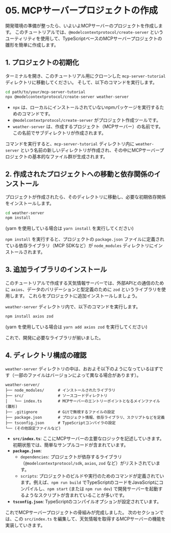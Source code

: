# 05. MCPサーバープロジェクトの作成

開発環境の準備が整ったら、いよいよMCPサーバーのプロジェクトを作成します。
このチュートリアルでは、`@modelcontextprotocol/create-server` というユーティリティを使用して、TypeScriptベースのMCPサーバープロジェクトの雛形を簡単に作成します。

## 1. プロジェクトの初期化

ターミナルを開き、このチュートリアル用にクローンした `mcp-server-tutorial` ディレクトリに移動してください。
そして、以下のコマンドを実行します。

```bash
cd path/to/your/mcp-server-tutorial 
npx @modelcontextprotocol/create-server weather-server
```

*   `npx` は、ローカルにインストールされていないnpmパッケージを実行するためのコマンドです。
*   `@modelcontextprotocol/create-server` がプロジェクト作成ツールです。
*   `weather-server` は、作成するプロジェクト（MCPサーバー）の名前です。この名前でサブディレクトリが作成されます。

コマンドを実行すると、`mcp-server-tutorial` ディレクトリ内に `weather-server` という名前の新しいディレクトリが作成され、その中にMCPサーバープロジェクトの基本的なファイル群が生成されます。

## 2. 作成されたプロジェクトへの移動と依存関係のインストール

プロジェクトが作成されたら、そのディレクトリに移動し、必要な初期依存関係をインストールします。

```bash
cd weather-server
npm install
```
(yarn を使用している場合は `yarn install` を実行してください)

`npm install` を実行すると、プロジェクトの `package.json` ファイルに定義されている依存ライブラリ（MCP SDKなど）が `node_modules` ディレクトリにインストールされます。

## 3. 追加ライブラリのインストール

このチュートリアルで作成する天気情報サーバーでは、外部APIとの通信のために `axios`、データのバリデーションと型定義のために `zod` というライブラリを使用します。
これらをプロジェクトに追加インストールしましょう。

`weather-server` ディレクトリ内で、以下のコマンドを実行します。

```bash
npm install axios zod
```
(yarn を使用している場合は `yarn add axios zod` を実行してください)

これで、開発に必要なライブラリが揃いました。

## 4. ディレクトリ構成の確認

`weather-server` ディレクトリの中は、おおよそ以下のようになっているはずです（一部のファイルはバージョンによって異なる場合があります）。

```
weather-server/
├── node_modules/      # インストールされたライブラリ
├── src/               # ソースコードディレクトリ
│   └── index.ts       # MCPサーバーのエントリーポイントとなるメインファイル (雛形)
├── .gitignore         # Gitで無視するファイルの設定
├── package.json       # プロジェクト情報、依存ライブラリ、スクリプトなどを定義
├── tsconfig.json      # TypeScriptコンパイラの設定
└── (その他設定ファイルなど)
```

*   **`src/index.ts`**: ここにMCPサーバーの主要なロジックを記述していきます。初期状態では、簡単なサンプルコードが含まれています。
*   **`package.json`**:
    *   `dependencies`: プロジェクトが依存するライブラリ（`@modelcontextprotocol/sdk`, `axios`, `zod` など）がリストされています。
    *   `scripts`: プロジェクトのビルドや実行のためのコマンドが定義されています。例えば、`npm run build` でTypeScriptのコードをJavaScriptにコンパイルし、`npm start` (または `npm run dev`) で開発サーバーを起動するようなスクリプトが含まれていることが多いです。
*   **`tsconfig.json`**: TypeScriptのコンパイルオプションが設定されています。

これでMCPサーバープロジェクトの骨組みが完成しました。
次のセクションでは、この `src/index.ts` を編集して、天気情報を取得するMCPサーバーの機能を実装していきます。